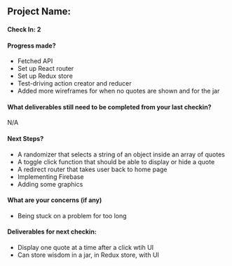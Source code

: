 ## Project Name:

#### Check In: 2

#### Progress made?
- Fetched API
- Set up React router
- Set up Redux store
- Test-driving action creator and reducer
- Added more wireframes for when no quotes are shown and for the jar

#### What deliverables still need to be completed from your last checkin?
N/A

#### Next Steps?
- A randomizer that selects a string of an object inside an array of quotes
- A toggle click function that should be able to display or hide a quote
- A redirect router that takes user back to home page
- Implementing Firebase
- Adding some graphics

#### What are your concerns (if any)
- Being stuck on a problem for too long

#### Deliverables for next checkin:
- Display one quote at a time after a click wtih UI
- Can store wisdom in a jar, in Redux store, with UI
